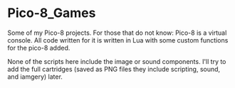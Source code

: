 # Pico-8_Games
Some of my Pico-8 projects. For those that do not know: Pico-8 is a virtual console. All code written for it is written in Lua with some custom functions for the pico-8 added.

None of the scripts here include the image or sound components. I'll try to add the full cartridges (saved as PNG files they include scripting, sound, and iamgery) later.

